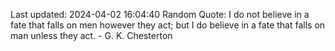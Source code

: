 Last updated: 2024-04-02 16:04:40
Random Quote: I do not believe in a fate that falls on men however they act; but I do believe in a fate that falls on man unless they act. - G. K. Chesterton